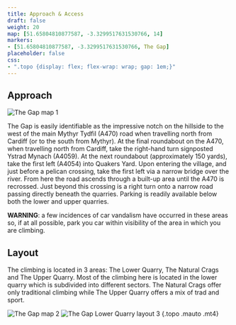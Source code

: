 ```yaml
---
title: Approach & Access
draft: false
weight: 20
map: [51.65804810877587, -3.3299517631530766, 14]
markers:
- [51.65804810877587, -3.3299517631530766, The Gap]
placeholder: false
css:
- ".topo {display: flex; flex-wrap: wrap; gap: 1em;}"
---
```



## Approach

![The Gap map 1](/img/south-wales/south-east-sandstone/GAPMAP1.gif)

 
 The Gap is easily identifiable as the impressive notch on the hillside to the west of the main Mythyr Tydfil (A470) road when travelling north from Cardiff (or to the south from Mythyr). At the final roundabout on the A470, when travelling north from Cardiff, take the right-hand turn signposted Ystrad Mynach (A4059). At the next roundabout (approximately 150 yards), take the first left (A4054) into Quakers Yard. Upon entering the village, and just before a pelican crossing, take the first left via a narrow bridge over the river. From here the road ascends through a built-up area until the A470 is recrossed. Just beyond this crossing is a right turn onto a narrow road passing directly beneath the quarries. Parking is readily available below both the lower and upper quarries.

**WARNING**: a few incidences of car vandalism have occurred in these areas so, if at all possible, park you car within visibility of the area in which you are climbing.

## Layout

The climbing is located in 3 areas: The Lower Quarry, The Natural Crags and The Upper Quarry. Most of the climbing here is located in the lower quarry which is subdivided into different sectors. The Natural Crags offer only traditional climbing while The Upper Quarry offers a mix of trad and sport.

 ![The Gap map 2](/img/south-wales/south-east-sandstone/GAPMAP2.gif "The Gap layout of the crags") ![The Gap Lower Quarry layout 3](/img/south-wales/south-east-sandstone/GAPMAP3.gif "The lower quarry")
 {.topo .mauto .mt4}




